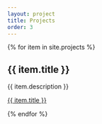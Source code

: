 ```yaml
---
layout: project
title: Projects
order: 3
---
```

<meta name="viewport" content="width=device-width, initial-scale=1.0">

<div class="home">


  <div class="project-list">
    {% for item in site.projects %}
        <h2>{{ item.title }}</h2>
        <p>{{ item.description }}</p>
        <p><a href="{{ item.url }}">{{ item.title }}</a></p>
    {% endfor %}

  <!-- <p class="rss-subscribe">subscribe <a href="{{ "/feed.xml" | prepend: site.baseurl }}">via RSS</a></p> -->

</div>

